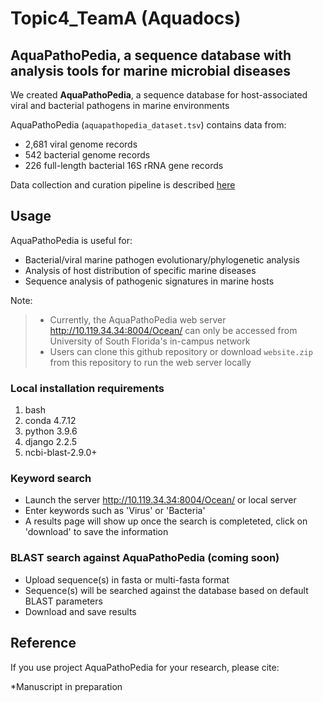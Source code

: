 # Topic4_TeamA (Aquadocs)

## AquaPathoPedia, a sequence database with analysis tools for marine microbial diseases

We created <b>AquaPathoPedia</b>, a sequence database for host-associated viral and bacterial pathogens in marine environments

AquaPathoPedia (`aquapathopedia_dataset.tsv`) contains data from:
- 2,681 viral genome records
- 542 bacterial genome records
- 226 full-length bacterial 16S rRNA gene records

Data collection and curation pipeline is described [here](https://github.com/USFOneHealthCodeathon2022/Topic4_TeamA/blob/main/DataCuration.MD)

## Usage

AquaPathoPedia is useful for: 
- Bacterial/viral marine pathogen evolutionary/phylogenetic analysis
- Analysis of host distribution of specific marine diseases
- Sequence analysis of pathogenic signatures in marine hosts

Note:
> - Currently, the AquaPathoPedia web server http://10.119.34.34:8004/Ocean/ can only be accessed from University of South Florida's in-campus network 
> - Users can clone this github repository or download `website.zip` from this repository to run the web server locally

### Local installation requirements
1) bash
2) conda 4.7.12
3) python 3.9.6
4) django 2.2.5
5) ncbi-blast-2.9.0+

### Keyword search 

- Launch the server http://10.119.34.34:8004/Ocean/ or local server
- Enter keywords such as 'Virus' or 'Bacteria'
- A results page will show up once the search is completeted, click on 'download' to save the information

### BLAST search against AquaPathoPedia (coming soon)
- Upload sequence(s) in fasta or multi-fasta format 
- Sequence(s) will be searched against the database based on default BLAST parameters
- Download and save results

## Reference

If you use project AquaPathoPedia for your research, please cite:

*Manuscript in preparation
